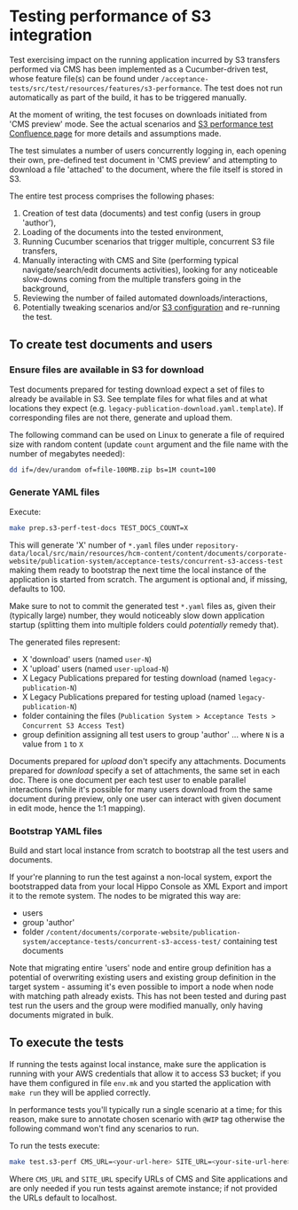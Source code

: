 # Testing performance of S3 integration

Test exercising impact on the running application incurred by S3 transfers performed
via CMS has been implemented as a Cucumber-driven test, whose feature file(s) can be
found under `/acceptance-tests/src/test/resources/features/s3-performance`. The test
does not run automatically as part of the build, it has to be triggered manually.

At the moment of writing, the test focuses on downloads initiated from 'CMS preview'
mode. See the actual scenarios and [S3 performance test Confluence page] for more details and
assumptions made.

The test simulates a number of users concurrently logging in, each opening their
own, pre-defined test document in 'CMS preview' and attempting to download a file
'attached' to the document, where the file itself is stored in S3.

The entire test process comprises the following phases:
1. Creation of test data (documents) and test config (users in group 'author'),
1. Loading of the documents into the tested environment,
1. Running Cucumber scenarios that trigger multiple, concurrent S3 file transfers,
1. Manually interacting with CMS and Site (performing typical navigate/search/edit
   documents activities), looking for any noticeable slow-downs coming from the multiple
   transfers going in the background,
1. Reviewing the number of failed automated downloads/interactions,
1. Potentially tweaking scenarios and/or [S3 configuration][S3 Confluence page] and re-running the
   test.


## To create test documents and users

### Ensure files are available in S3 for download
Test documents prepared for testing download expect a set of files to already be available in
S3. See template files for what files and at what locations they expect (e.g.
`legacy-publication-download.yaml.template`). If corresponding files are not there, generate and
upload them.

The following command can be used on Linux to generate a file of required size with random content
(update `count` argument and the file name with the number of megabytes needed):
```bash
dd if=/dev/urandom of=file-100MB.zip bs=1M count=100  
```
 

### Generate YAML files
Execute:
```bash
make prep.s3-perf-test-docs TEST_DOCS_COUNT=X
```


This will generate 'X' number of `*.yaml` files under
`repository-data/local/src/main/resources/hcm-content/content/documents/corporate-website/publication-system/acceptance-tests/concurrent-s3-access-test` 
making them ready to bootstrap the next time the local instance of the application
is started from scratch. The argument is optional and, if missing, defaults to 100.

Make sure to not to commit the generated test `*.yaml` files as, given their (typically large)
number, they would noticeably slow down application startup (splitting them into multiple folders
could *potentially* remedy that). 

The generated files represent:
* X 'download' users (named `user-N`) 
* X 'upload' users (named `user-upload-N`)
* X Legacy Publications prepared for testing download (named `legacy-publication-N`) 
* X Legacy Publications prepared for testing upload (named `legacy-publication-N`)
* folder containing the files (`Publication System > Acceptance Tests > Concurrent S3 Access Test`) 
* group definition assigning all test users to group 'author'
... where `N` is a value from `1` to `X`

Documents prepared for *upload* don't specify any attachments. Documents prepared for *download*
specify a set of attachments, the same set in each doc. There is one document per each test user to
enable parallel interactions (while it's possible for many users download from the same document
during preview, only one user can interact with given document in edit mode, hence the 1:1 mapping).



### Bootstrap YAML files

Build and start local instance from scratch to bootstrap all the test users and documents.

If your're planning to run the test against a non-local system, export the bootstrapped data
from your local Hippo Console as XML Export and import it to the remote system. The nodes to
be migrated this way are:
* users
* group 'author'
* folder
  `/content/documents/corporate-website/publication-system/acceptance-tests/concurrent-s3-access-test/`
  containing test documents 

Note that migrating entire 'users' node and entire group definition has a potential of overwriting
existing users and existing group definition in the target system - assuming it's even possible
to import a node when node with matching path already exists. This has not been tested and during
past test run the users and the group were modified manually, only having documents migrated in
bulk.


## To execute the tests

If running the tests against local instance, make sure the application is running with your
AWS credentials that allow it to access S3 bucket; if you have them configured in file `env.mk`
and you started the application with `make run` they will be applied correctly.

In performance tests you'll typically run a single scenario at a time; for this reason, make
sure to annotate chosen scenario with `@WIP` tag otherwise the following command won't find
any scenarios to run. 

To run the tests execute:
```bash
make test.s3-perf CMS_URL=<your-url-here> SITE_URL=<your-site-url-here>
```     
Where `CMS_URL` and `SITE_URL` specify URLs of CMS and Site applications and are only needed
if you run tests against aremote instance; if not provided the URLs default to localhost.  

				
		
[S3 performance test Confluence page]: https://confluence.digital.nhs.uk/display/CW/S3+integration+impact+on+CMS+performance+test
[S3 Confluence page]:                  https://confluence.digital.nhs.uk/display/CW/S3+Integration
